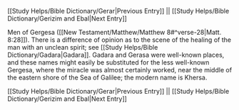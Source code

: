 [[Study Helps/Bible Dictionary/Gerar|Previous Entry]]  ||  [[Study Helps/Bible Dictionary/Gerizim and Ebal|Next Entry]]

 Men of Gergesa ([[New Testament/Matthew/Matthew 8#^verse-28|Matt. 8:28]]). There is a difference of opinion as to the scene of the healing of the man with an unclean spirit; see [[Study Helps/Bible Dictionary/Gadara|Gadara]]. Gadara and Gerasa were well-known places, and these names might easily be substituted for the less well-known Gergesa, where the miracle was almost certainly worked, near the middle of the eastern shore of the Sea of Galilee; the modern name is Khersa.

[[Study Helps/Bible Dictionary/Gerar|Previous Entry]]  ||  [[Study Helps/Bible Dictionary/Gerizim and Ebal|Next Entry]]